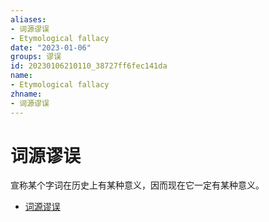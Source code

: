 ```yaml
---
aliases:
- 词源谬误
- Etymological fallacy
date: "2023-01-06"
groups: 谬误
id: 20230106210110_38727ff6fec141da
name:
- Etymological fallacy
zhname:
- 词源谬误
---
```


# 词源谬误

宣称某个字词在历史上有某种意义，因而现在它一定有某种意义。

* [词源谬误](https://zh.wikipedia.org/wiki/%E8%A9%9E%E6%BA%90%E8%AC%AC%E8%AA%A4)
